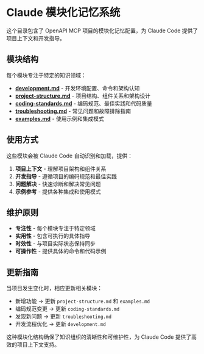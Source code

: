 # Claude 模块化记忆系统

这个目录包含了 OpenAPI MCP 项目的模块化记忆配置，为 Claude Code 提供了项目上下文和开发指导。

## 模块结构

每个模块专注于特定的知识领域：

- **[development.md](development.md)** - 开发环境配置、命令和架构认知
- **[project-structure.md](project-structure.md)** - 项目结构、组件关系和架构设计
- **[coding-standards.md](coding-standards.md)** - 编码规范、最佳实践和代码质量
- **[troubleshooting.md](troubleshooting.md)** - 常见问题和故障排除指南
- **[examples.md](examples.md)** - 使用示例和集成模式

## 使用方式

这些模块会被 Claude Code 自动识别和加载，提供：

1. **项目上下文** - 理解项目架构和组件关系
2. **开发指导** - 遵循项目的编码规范和最佳实践
3. **问题解决** - 快速诊断和解决常见问题
4. **示例参考** - 提供各种集成和使用模式

## 维护原则

- **专注性** - 每个模块专注于特定领域
- **实用性** - 包含可执行的具体指导
- **时效性** - 与项目实际状态保持同步
- **可操作性** - 提供具体的命令和代码示例

## 更新指南

当项目发生变化时，相应更新相关模块：

- 新增功能 → 更新 `project-structure.md` 和 `examples.md`
- 编码规范变更 → 更新 `coding-standards.md`
- 发现新问题 → 更新 `troubleshooting.md`
- 开发流程优化 → 更新 `development.md`

这种模块化结构确保了知识组织的清晰性和可维护性，为 Claude Code 提供了高效的项目上下文支持。